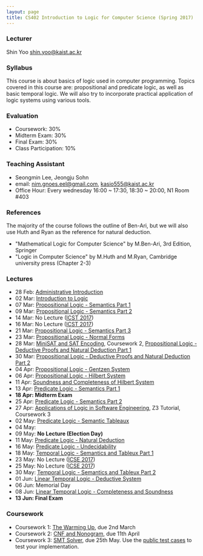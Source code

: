 ```yaml
---
layout: page
title: CS402 Introduction to Logic for Computer Science (Spring 2017)
---
```


### Lecturer
Shin Yoo [shin.yoo@kaist.ac.kr](mailto:shin.yoo@kaist.ac.kr)

### Syllabus

This course is about basics of logic used in computer programming. Topics covered in this course are: propositional and predicate logic, as well as basic temporal logic. We will also try to incorporate practical application of logic systems using various tools.

### Evaluation

* Coursework: 30%
* Midterm Exam: 30%
* Final Exam: 30%
* Class Participation: 10%

### Teaching Assistant

- Seongmin Lee, Jeongju Sohn
- email: [nim.gnoes.eel@gmail.com](emailto:nim.gnoes.eel@gmail.com), [kasio555@kaist.ac.kr](mailto:kasio555@kaist.ac.kr)
- Office Hour: Every wednesday 16:00 ~ 17:30, 18:30 ~ 20:00, N1 Room #403


### References

The majority of the course follows the outline of Ben-Ari, but we will also use Huth and Ryan as the reference for natural deduction.

- "Mathematical Logic for Computer Science" by M.Ben-Ari, 3rd Edition, Springer
- "Logic in Computer Science" by M.Huth and M.Ryan, Cambridge university press (Chapter 2-3)

### Lectures

- 28 Feb: [Administrative Introduction][slide01]
- 02 Mar: [Introduction to Logic][slide02]
- 07 Mar: [Propositional Logic - Semantics Part 1][slide03]
- 09 Mar: [Propositional Logic - Semantics Part 2][slide04]
- 14 Mar: No Lecture ([ICST 2017](http://aster.or.jp/conference/icst2017/index.html))
- 16 Mar: No Lecture ([ICST 2017](http://aster.or.jp/conference/icst2017/index.html))
- 21 Mar: [Propositional Logic - Semantics Part 3][slide05]
- 23 Mar: [Propositional Logic - Normal Forms][slide06]
- 28 Mar: [MiniSAT and SAT Encoding][slide07], Coursework 2, [Propositional Logic - Deductive Proofs and Natural Deduction Part 1][slide08]
- 30 Mar: [Propositional Logic - Deductive Proofs and Natural Deduction Part 2][slide09]
- 04 Apr: [Propositional Logic - Gentzen System][slide10]
- 06 Apr: [Propositional Logic - Hilbert System][slide11]
- 11 Apr: [Soundness and Completeness of Hilbert System][slide12]
- 13 Apr: [Predicate Logic - Semantics Part 1][slide13]
- **18 Apr: Midterm Exam**
- 25 Apr: [Predicate Logic - Semantics Part 2][slide14]
- 27 Apr: [Applications of Logic in Software Engineering][slide16], Z3 Tutorial, Coursework 3
- 02 May: [Predicate Logic - Semantic Tableaux][slide17]
- 04 May:
- 09 May: **No Lecture (Election Day)**
- 11 May: [Predicate Logic - Natural Deduction][slide18]
- 16 May: [Predicate Logic - Undecidability][slide19]
- 18 May: [Temporal Logic - Semantics and Tableux Part 1][slide20]
- 23 May: No Lecture ([ICSE 2017]())
- 25 May: No Lecture ([ICSE 2017]())
- 30 May: [Temporal Logic - Semantics and Tableux Part 2][slide21]
- 01 Jun: [Linear Temporal Logic - Deductive System][slide22]
- 06 Jun: Memorial Day
- 08 Jun: [Linear Temporal Logic - Completeness and Soundness][slide23]
- **13 Jun: Final Exam**

### Coursework

- Coursework 1: [The Warming Up][cw1], due 2nd March
- Coursework 2: [CNF and Nonogram][cw2], due 11th April
- Coursework 3: [SMT Solver][cw3], due 25th May. Use the [public test cases]({{site.baseurl}}/assets/files/teaching/2017/cs402/public_tests.zip) to test your implementation.

[slide01]: {{site.baseurl}}/assets/files/teaching/2017/cs402/cs402-slide01-handout.pdf
[slide02]: {{site.baseurl}}/assets/files/teaching/2017/cs402/cs402-slide02-handout.pdf
[slide03]: {{site.baseurl}}/assets/files/teaching/2017/cs402/cs402-slide03-handout.pdf
[slide04]: {{site.baseurl}}/assets/files/teaching/2017/cs402/cs402-slide04-handout.pdf
[slide05]: {{site.baseurl}}/assets/files/teaching/2017/cs402/cs402-slide05-handout.pdf
[slide06]: {{site.baseurl}}/assets/files/teaching/2017/cs402/cs402-slide06-handout.pdf
[slide07]: {{site.baseurl}}/assets/files/teaching/2017/cs402/cs402-slide07-handout.pdf
[slide08]: {{site.baseurl}}/assets/files/teaching/2017/cs402/cs402-slide08-handout.pdf
[slide09]: {{site.baseurl}}/assets/files/teaching/2017/cs402/cs402-slide09-handout.pdf
[slide10]: {{site.baseurl}}/assets/files/teaching/2017/cs402/cs402-slide10-handout.pdf
[slide11]: {{site.baseurl}}/assets/files/teaching/2017/cs402/cs402-slide11-handout.pdf
[slide12]: {{site.baseurl}}/assets/files/teaching/2017/cs402/cs402-slide12-handout.pdf
[slide13]: {{site.baseurl}}/assets/files/teaching/2017/cs402/cs402-slide13-handout.pdf
[slide14]: {{site.baseurl}}/assets/files/teaching/2017/cs402/cs402-slide14-handout.pdf
[slide15]: {{site.baseurl}}/assets/files/teaching/2017/cs402/cs402-slide15-handout.pdf
[slide16]: {{site.baseurl}}/assets/files/teaching/2017/cs402/cs402-slide16-handout.pdf
[slide17]: {{site.baseurl}}/assets/files/teaching/2017/cs402/cs402-slide17-handout.pdf
[slide18]: {{site.baseurl}}/assets/files/teaching/2017/cs402/cs402-slide18-handout.pdf
[slide19]: {{site.baseurl}}/assets/files/teaching/2017/cs402/cs402-slide19-handout.pdf
[slide20]: {{site.baseurl}}/assets/files/teaching/2017/cs402/cs402-slide20-handout.pdf
[slide21]: {{site.baseurl}}/assets/files/teaching/2017/cs402/cs402-slide21-handout.pdf
[slide22]: {{site.baseurl}}/assets/files/teaching/2017/cs402/cs402-slide22-handout.pdf
[slide23]: {{site.baseurl}}/assets/files/teaching/2017/cs402/cs402-slide23-handout.pdf

[cw1]: {{site.baseurl}}/assets/files/teaching/2017/cs402/cw1.pdf
[cw2]: {{site.baseurl}}/assets/files/teaching/2017/cs402/cw2.pdf
[cw3]: {{site.baseurl}}/assets/files/teaching/2017/cs402/cw3.pdf

[godel]: http://www.cs.toronto.edu/~hehner/God.pdf

